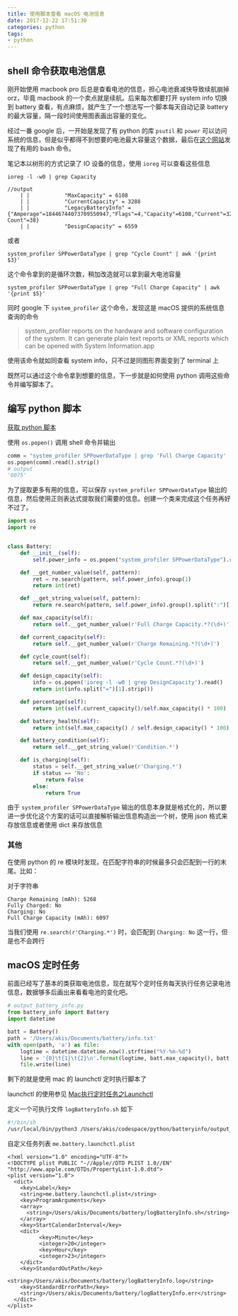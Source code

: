 ```yaml
---
title: 使用脚本查看 macOS 电池信息
date: 2017-12-22 17:51:30
categories: python
tags:
- python
---
```



## shell 命令获取电池信息

刚开始使用 macbook pro 后总是查看电池的信息，担心电池衰减快导致续航崩掉 orz，毕竟 macbook 的一个卖点就是续航。后来每次都要打开 system info 切换到 battery 查看，有点麻烦，就产生了一个想法写一个脚本每天自动记录 battery 的最大容量，隔一段时间使用图表画出容量的变化。

经过一番 google 后，一开始是发现了有 python 的库 `psutil` 和 `power` 可以访问系统的信息，但是似乎都得不到想要的电池最大容量这个数据，最后在[这个网站](https://apple.stackexchange.com/questions/116429/using-bash-terminal-to-get-number-of-battery-recharge-cycles)发现了有用的 bash 命令。

<!-- more -->
笔记本以树形的方式记录了 IO 设备的信息，使用 `ioreg` 可以查看这些信息

```shell
ioreg -l -w0 | grep Capacity

//output
    | |           "MaxCapacity" = 6108
    | |           "CurrentCapacity" = 3288
    | |           "LegacyBatteryInfo" = {"Amperage"=18446744073709550947,"Flags"=4,"Capacity"=6108,"Current"=3288,"Voltage"=11363,"Cycle Count"=38}
    | |           "DesignCapacity" = 6559
```

或者

```shell
system_profiler SPPowerDataType | grep "Cycle Count" | awk '{print $3}'
```

这个命令拿到的是循环次数，稍加改造就可以拿到最大电池容量

```shell
system_profiler SPPowerDataType | grep "Full Charge Capacity" | awk '{print $5}'
```

同时 google 下 `system_profiler` 这个命令，发现这是 macOS 提供的系统信息查询的命令

>  system_profiler reports on the hardware and software configuration of the system.  It can generate plain text reports or XML reports which can be opened with System Information.app

使用该命令就如同查看 system info，只不过是同图形界面变到了 terminal 上



既然可以通过这个命令拿到想要的信息，下一步就是如何使用 python 调用这些命令并编写脚本了。

## 编写 python 脚本

[获取 python 脚本](https://github.com/AkisAya/batteryinfo)

使用 `os.popen()` 调用 shell 命令并输出

```python
comm = "system_profiler SPPowerDataType | grep 'Full Charge Capacity' | awk '{print $5}'"
os.popen(comm).read().strip()
# output
'6075'
```

为了提取更多有用的信息，可以保存 `system_profiler SPPowerDataType` 输出的信息，然后使用正则表达式提取我们需要的信息。创建一个类来完成这个任务再好不过了。

```python
import os
import re


class Battery:
    def __init__(self):
        self.power_info = os.popen("system_profiler SPPowerDataType").read()

    def __get_number_value(self, pattern):
        ret = re.search(pattern, self.power_info).group(1)
        return int(ret)

    def __get_string_value(self, pattern):
        return re.search(pattern, self.power_info).group().split(":")[1].strip()

    def max_capacity(self):
        return self.__get_number_value(r'Full Charge Capacity.*?(\d+)')

    def current_capacity(self):
        return self.__get_number_value(r'Charge Remaining.*?(\d+)')

    def cycle_count(self):
        return self.__get_number_value(r'Cycle Count.*?(\d+)')

    def design_capacity(self):
        info = os.popen('ioreg -l -w0 | grep DesignCapacity').read()
        return int(info.split("=")[1].strip())

    def percentage(self):
        return int(self.current_capacity()/self.max_capacity() * 100)

    def battery_health(self):
        return int(self.max_capacity() / self.design_capacity() * 100)

    def battery_condition(self):
        return self.__get_string_value(r'Condition.*')

    def is_charging(self):
        status = self.__get_string_value(r'Charging.*')
        if status == 'No':
            return False
        else:
            return True
```

由于 `system_profiler SPPowerDataType` 输出的信息本身就是格式化的，所以要进一步优化这个方案的话可以直接解析输出信息构造出一个树，使用 json 格式来存放信息或者使用 dict 来存放信息



### 其他

在使用 python 的 re 模块时发现，在匹配字符串的时候最多只会匹配到一行的末尾。比如：

对于字符串

```
Charge Remaining (mAh): 5268
Fully Charged: No
Charging: No
Full Charge Capacity (mAh): 6097
```

当我们使用 `re.search(r'Charging.*')` 时，会匹配到 `Charging: No` 这一行，但是也不会跨行



## macOS 定时任务

前面已经写了基本的类获取电池信息，现在就写个定时任务每天执行任务记录电池信息，数据够多后画出来看看电池的变化吧。

```python
# output_battery_info.py
from battery_info import Battery
import datetime

batt = Battery()
path = '/Users/akis/Documents/battery/info.txt'
with open(path, 'a') as file:
    logtime = datetime.datetime.now().strftime("%Y-%m-%d")
    line = '{0}\t{1}\t{2}\n'.format(logtime, batt.max_capacity(), batt.cycle_count())
    file.write(line)
```

剩下的就是使用 mac 的 launchctl 定时执行脚本了

launchctl 的使用参见 [Mac执行定时任务之Launchctl](http://blog.csdn.net/u012390519/article/details/74542042)

定义一个可执行文件 `logBatteryInfo.sh` 如下

```sh
#!/bin/sh
/usr/local/bin/python3 /Users/akis/codespace/python/batteryinfo/output_battery_info.py
```

自定义任务列表 `me.battery.launchctl.plist` 

```
<?xml version="1.0" encoding="UTF-8"?>
<!DOCTYPE plist PUBLIC "-//Apple//DTD PLIST 1.0//EN" "http://www.apple.com/DTDs/PropertyList-1.0.dtd">
<plist version="1.0">
  <dict>
    <key>Label</key>
    <string>me.battery.launchctl.plist</string>
    <key>ProgramArguments</key>
    <array>
      <string>/Users/akis/Documents/battery/logBatteryInfo.sh</string>
    </array>
    <key>StartCalendarInterval</key>
    <dict>
          <key>Minute</key>
          <integer>20</integer>
          <key>Hour</key>
          <integer>23</integer>
    </dict>
    <key>StandardOutPath</key>
      <string>/Users/akis/Documents/battery/logBatteryInfo.log</string>
    <key>StandardErrorPath</key>
    <string>/Users/akis/Documents/battery/logBatteryInfo.err</string>
  </dict>
</plist>
```



